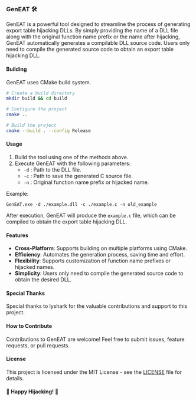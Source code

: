 ### GenEAT 🛠️

GenEAT is a powerful tool designed to streamline the process of generating export table hijacking DLLs. By simply providing the name of a DLL file along with the original function name prefix or the name after hijacking, GenEAT automatically generates a compilable DLL source code. Users only need to compile the generated source code to obtain an export table hijacking DLL.

#### Building

GenEAT uses CMake build system.

```bash
# Create a build directory
mkdir build && cd build

# Configure the project
cmake ..

# Build the project
cmake --build . --config Release
```

#### Usage

1. Build the tool using one of the methods above.
2. Execute GenEAT with the following parameters:
   - `-d` : Path to the DLL file.
   - `-c` : Path to save the generated C source file.
   - `-n` : Original function name prefix or hijacked name.

Example:
```
GenEAT.exe -d ./example.dll -c ./example.c -n old_example
```

After execution, GenEAT will produce the `example.c` file, which can be compiled to obtain the export table hijacking DLL.

#### Features

- **Cross-Platform**: Supports building on multiple platforms using CMake.
- **Efficiency**: Automates the generation process, saving time and effort.
- **Flexibility**: Supports customization of function name prefixes or hijacked names.
- **Simplicity**: Users only need to compile the generated source code to obtain the desired DLL.

#### Special Thanks

Special thanks to lyshark for the valuable contributions and support to this project.

#### How to Contribute

Contributions to GenEAT are welcome! Feel free to submit issues, feature requests, or pull requests.

#### License

This project is licensed under the MIT License - see the [LICENSE](LICENSE) file for details.

#### 🚀 Happy Hijacking! 🚀
